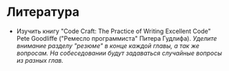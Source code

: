 # Литература

* Изучить книгу "Code Craft: The Practice of Writing Excellent Code" Pete Goodliffe ("Ремесло программиста" Питера Гудлифа).
  *Уделите внимание разделу "резюме" в конце каждой главы, а так же вопросам. На собеседовании будут задаваться случайные вопросы из разных глав.*
